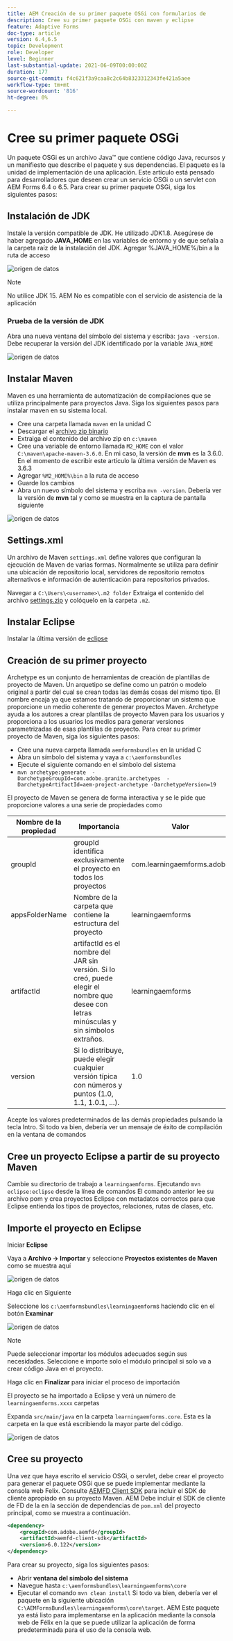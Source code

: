 ```yaml
---
title: AEM Creación de su primer paquete OSGi con formularios de
description: Cree su primer paquete OSGi con maven y eclipse
feature: Adaptive Forms
doc-type: article
version: 6.4,6.5
topic: Development
role: Developer
level: Beginner
last-substantial-update: 2021-06-09T00:00:00Z
duration: 177
source-git-commit: f4c621f3a9caa8c2c64b8323312343fe421a5aee
workflow-type: tm+mt
source-wordcount: '816'
ht-degree: 0%

---
```



# Cree su primer paquete OSGi

Un paquete OSGi es un archivo Java™ que contiene código Java, recursos y un manifiesto que describe el paquete y sus dependencias. El paquete es la unidad de implementación de una aplicación. Este artículo está pensado para desarrolladores que deseen crear un servicio OSGi o un servlet con AEM Forms 6.4 o 6.5. Para crear su primer paquete OSGi, siga los siguientes pasos:


## Instalación de JDK

Instale la versión compatible de JDK. He utilizado JDK1.8. Asegúrese de haber agregado **JAVA_HOME** en las variables de entorno y de que señala a la carpeta raíz de la instalación del JDK.
Agregar %JAVA_HOME%/bin a la ruta de acceso

![origen de datos](assets/java-home.JPG)

>[!NOTE]
> No utilice JDK 15. AEM No es compatible con el servicio de asistencia de la aplicación

### Prueba de la versión de JDK

Abra una nueva ventana del símbolo del sistema y escriba: `java -version`. Debe recuperar la versión del JDK identificado por la variable `JAVA_HOME`

![origen de datos](assets/java-version.JPG)

## Instalar Maven

Maven es una herramienta de automatización de compilaciones que se utiliza principalmente para proyectos Java. Siga los siguientes pasos para instalar maven en su sistema local.

* Cree una carpeta llamada `maven` en la unidad C
* Descargar el [archivo zip binario](http://maven.apache.org/download.cgi)
* Extraiga el contenido del archivo zip en `c:\maven`
* Cree una variable de entorno llamada `M2_HOME` con el valor `C:\maven\apache-maven-3.6.0`. En mi caso, la versión de **mvn** es la 3.6.0. En el momento de escribir este artículo la última versión de Maven es 3.6.3
* Agregar `%M2_HOME%\bin` a la ruta de acceso
* Guarde los cambios
* Abra un nuevo símbolo del sistema y escriba `mvn -version`. Debería ver la versión de **mvn** tal y como se muestra en la captura de pantalla siguiente

![origen de datos](assets/mvn-version.JPG)

## Settings.xml

Un archivo de Maven `settings.xml` define valores que configuran la ejecución de Maven de varias formas. Normalmente se utiliza para definir una ubicación de repositorio local, servidores de repositorio remotos alternativos e información de autenticación para repositorios privados.

Navegar a `C:\Users\<username>\.m2 folder`
Extraiga el contenido del archivo [settings.zip](assets/settings.zip) y colóquelo en la carpeta `.m2`.

## Instalar Eclipse

Instalar la última versión de [eclipse](https://www.eclipse.org/downloads/)

## Creación de su primer proyecto

Archetype es un conjunto de herramientas de creación de plantillas de proyecto de Maven. Un arquetipo se define como un patrón o modelo original a partir del cual se crean todas las demás cosas del mismo tipo. El nombre encaja ya que estamos tratando de proporcionar un sistema que proporcione un medio coherente de generar proyectos Maven. Archetype ayuda a los autores a crear plantillas de proyecto Maven para los usuarios y proporciona a los usuarios los medios para generar versiones parametrizadas de esas plantillas de proyecto.
Para crear su primer proyecto de Maven, siga los siguientes pasos:

* Cree una nueva carpeta llamada `aemformsbundles` en la unidad C
* Abra un símbolo del sistema y vaya a `c:\aemformsbundles`
* Ejecute el siguiente comando en el símbolo del sistema
* `mvn archetype:generate  -DarchetypeGroupId=com.adobe.granite.archetypes  -DarchetypeArtifactId=aem-project-archetype -DarchetypeVersion=19`

El proyecto de Maven se genera de forma interactiva y se le pide que proporcione valores a una serie de propiedades como

| Nombre de la propiedad | Importancia | Valor |
|------------------------|---------------------------------------|---------------------|
| groupId | groupId identifica exclusivamente el proyecto en todos los proyectos | com.learningaemforms.adobe |
| appsFolderName | Nombre de la carpeta que contiene la estructura del proyecto | learningaemforms |
| artifactId | artifactId es el nombre del JAR sin versión. Si lo creó, puede elegir el nombre que desee con letras minúsculas y sin símbolos extraños. | learningaemforms |
| version | Si lo distribuye, puede elegir cualquier versión típica con números y puntos (1.0, 1.1, 1.0.1, ...). | 1.0 |

Acepte los valores predeterminados de las demás propiedades pulsando la tecla Intro.
Si todo va bien, debería ver un mensaje de éxito de compilación en la ventana de comandos

## Cree un proyecto Eclipse a partir de su proyecto Maven

Cambie su directorio de trabajo a `learningaemforms`.
Ejecutando `mvn eclipse:eclipse` desde la línea de comandos
El comando anterior lee su archivo pom y crea proyectos Eclipse con metadatos correctos para que Eclipse entienda los tipos de proyectos, relaciones, rutas de clases, etc.

## Importe el proyecto en Eclipse

Iniciar **Eclipse**

Vaya a **Archivo -> Importar** y seleccione **Proyectos existentes de Maven** como se muestra aquí

![origen de datos](assets/import-mvn-project.JPG)

Haga clic en Siguiente

Seleccione los `c:\aemformsbundles\learningaemform`s haciendo clic en el botón **Examinar**

![origen de datos](assets/select-mvn-project.JPG)

>[!NOTE]
>Puede seleccionar importar los módulos adecuados según sus necesidades. Seleccione e importe solo el módulo principal si solo va a crear código Java en el proyecto.

Haga clic en **Finalizar** para iniciar el proceso de importación

El proyecto se ha importado a Eclipse y verá un número de `learningaemforms.xxxx` carpetas

Expanda `src/main/java` en la carpeta `learningaemforms.core`. Esta es la carpeta en la que está escribiendo la mayor parte del código.

![origen de datos](assets/learning-core.JPG)

## Cree su proyecto

Una vez que haya escrito el servicio OSGi, o servlet, debe crear el proyecto para generar el paquete OSGi que se puede implementar mediante la consola web Felix. Consulte [AEMFD Client SDK](https://repo.adobe.com/nexus/content/repositories/public/com/adobe/aemfd/aemfd-client-sdk/) para incluir el SDK de cliente apropiado en su proyecto Maven. AEM Debe incluir el SDK de cliente de FD de la en la sección de dependencias de `pom.xml` del proyecto principal, como se muestra a continuación.

```xml
<dependency>
    <groupId>com.adobe.aemfd</groupId>
    <artifactId>aemfd-client-sdk</artifactId>
    <version>6.0.122</version>
</dependency>
```

Para crear su proyecto, siga los siguientes pasos:

* Abrir **ventana del símbolo del sistema**
* Navegue hasta `c:\aemformsbundles\learningaemforms\core`
* Ejecutar el comando `mvn clean install`
Si todo va bien, debería ver el paquete en la siguiente ubicación `C:\AEMFormsBundles\learningaemforms\core\target`. AEM Este paquete ya está listo para implementarse en la aplicación mediante la consola web de Félix en la que se puede utilizar la aplicación de forma predeterminada para el uso de la consola web.
